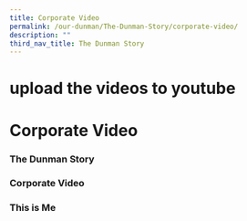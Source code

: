 ```yaml
---
title: Corporate Video
permalink: /our-dunman/The-Dunman-Story/corporate-video/
description: ""
third_nav_title: The Dunman Story
---
```


# upload the videos to youtube
# Corporate Video

### The Dunman Story

### Corporate Video

### This is Me